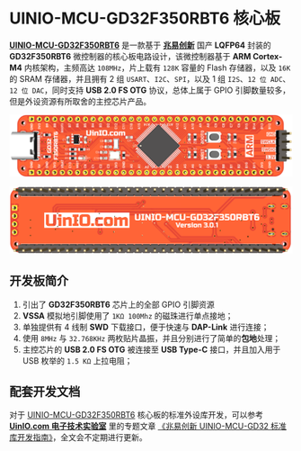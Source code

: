# UINIO-MCU-GD32F350RBT6 核心板

[**UINIO-MCU-GD32F350RBT6**](https://gitee.com/uinika/UINIO-MCU-GD32F350RBT6) 是一款基于 [**兆易创新**](https://www.gigadevice.com.cn/) 国产 **LQFP64** 封装的 **GD32F350RBT6** 微控制器的核心板电路设计，该微控制器基于 **ARM Cortex-M4** 内核架构，主频高达 `108MHz`，片上载有 `128K` 容量的 Flash 存储器，以及 `16K` 的 SRAM 存储器，并且拥有 2 组 `USART`、`I2C`、`SPI`，以及 1 组 `I2S`、`12 位 ADC`、`12 位 DAC`，同时支持 **USB 2.0 FS OTG** 协议，总体上属于 GPIO 引脚数量较多，但是外设资源有所取舍的主控芯片产品。

![](./Images/PCB-3D-1.png)

![](./Images/PCB-3D-2.png)

## 开发板简介

1. 引出了 **GD32F350RBT6** 芯片上的全部 GPIO 引脚资源
2. **VSSA** 模拟地引脚使用了 `1KΩ 100Mhz` 的磁珠进行单点接地；
3. 单独提供有 4 线制 **SWD** 下载接口，便于快速与 **DAP-Link** 进行连接；
4. 使用 `8MHz` 与 `32.768KHz` 两枚贴片晶振，并且分别进行了简单的**包地**处理；
5. 主控芯片的 **USB 2.0 FS OTG** 被连接至 **USB Type-C** 接口，并且加入用于 USB 枚举的 `1.5 KΩ` 上拉电阻；

## 配套开发文档

对于 [UINIO-MCU-GD32F350RBT6](https://gitee.com/uinika/UINIO-MCU-GD32F350RBT6) 核心板的标准外设库开发，可以参考 [**UinIO.com 电子技术实验室**](https://www.uinio.com/) 里的专题文章 [《兆易创新 UINIO-MCU-GD32 标准库开发指南》](http://uinio.com/Project/UINIO-MCU-GD32/)，全文会不定期进行更新。

